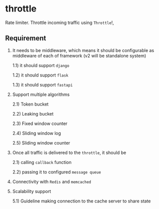 # throttle
Rate limiter. Throttle incoming traffic using `Throttle`!, 

## Requirement

1. It needs to be middleware, which means it should be configurable as middleware of each of framework (v2 will be standalone system)

   1.1) it should support `django`

   1.2) it should support `flask`

   1.3) it should support `fastapi`

3. Support multiple algorithms

   2.1) Token bucket

   2.2) Leaking bucket

   2.3) Fixed window counter

   2.4) Sliding window log

   2.5) Sliding window counter
     
5. Once all traffic is delivered to the `throttle`, it should be

   2.1) calling `callback` function

   2.2) passing it to configured `message queue`

7. Connectivity with `Redis` and `memcached`

8. Scalability support

   5.1) Guideline making connection to the cache server to share state
